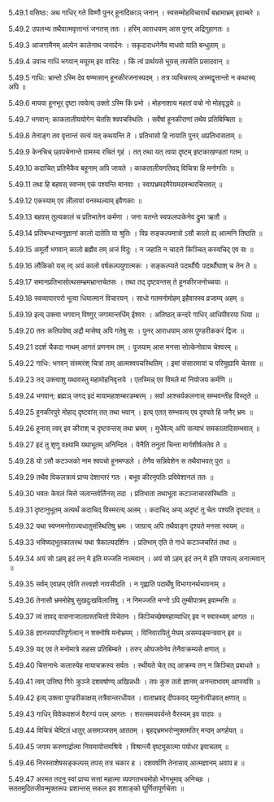 5.49.1
वसिष्ठः:
अथ गाधिर् गते विष्णौ पुनर् हूनादिकाञ् जनान् ।
स्वसम्मोहविचारार्थं बभ्रामाभ्रम् इवाम्बरे ॥


5.49.2
उपलभ्य तथैवात्मवृत्तान्तं जनतस् ततः ।
हरिम् आराधयाम् आस पुनर् अद्रिगुहागतः ॥


5.49.3
आजगामैनम् अल्पेन कालेनाथ जनार्दनः ।
सकृदाराधनेनैव माधवो याति बन्धुताम् ॥


5.49.4
उवाच गाधिं भगवान् मयूरम् इव वारिदः ।
किं त्वं प्रार्थयसे भूयस् तपसेति प्रसादवान् ॥


5.49.5
गाधिः:
भ्रान्तो ऽस्मि देव षण्मासान् हूनकीरजनास्पदम् ।
तत्र व्यभिचरत्य् अस्मद्वृत्तान्तो न कथास्व् अपि ॥


5.49.6
मायया हूनभूर् दृष्टा त्वयेत्य् उक्तो ऽस्मि किं प्रभो ।
मोहनाशाय महतां वचो नो मोहवृद्धये ॥


5.49.7
भगवान्:
काकतालीययोगेन चेतसि श्वपचस्थितिः ।
सर्वेषां हूनकीराणां तथैव प्रतिबिम्बिता ॥


5.49.8
तेनाङ्ग तव वृत्तान्तं सत्यं यत् कथयन्ति ते ।
प्रतिभासो हि नायाति पुनर् अप्रतिभासताम् ॥


5.49.9
केनचिच् छ्वपचेनान्ते ग्रामस्य रचितं गृहं ।
तत् तथा यत् त्वया दृष्टम् इष्टकाखण्डतां गतम् ॥


5.49.10
कदाचित् प्रतिभैकैव बहूनाम् अपि जायते ।
काकतालीयगतिवद् विचित्रा हि मनोगतिः ॥


5.49.11
तथा हि बहवस् स्वप्नम् एकं पश्यन्ति मानवाः ।
स्वापभ्रमदमैरेयमदमन्थरचित्तवत् ॥


5.49.12
एकस्याम् एव लीलायां वनस्थल्याम् इवैणकाः ॥


5.49.13
बहवस् तुल्यकालं च प्रतिभातेन कर्मणा ।
जना यतन्ते स्वफलपाकेनेव द्रुमा ऋतौ ॥


5.49.14
प्रतिबन्धाभ्यनुज्ञानां कालो दातेति या श्रुतिः ।
विप्र सङ्कल्पमात्रो ऽसौ कालो ह्य् आत्मनि तिष्ठति ॥


5.49.15
अमूर्तो भगवान् कालो ब्रह्मैव तम् अजं विदुः ।
न जहाति न चादत्ते किञ्चित् कस्यचिद् एव सः ॥


5.49.16
लौकिको यस् त्व् अयं कालो वर्षकल्पयुगात्मकः ।
सङ्कल्प्यते पदार्थौघैः पदार्थौघाश् च तेन ते ॥


5.49.17
समानप्रतिभासोत्थसम्भ्रमभ्रान्तचेतसः ।
तथा तद् दृष्टवन्तस् ते हूनकीरजनोच्चयाः ॥


5.49.18
स्वव्यापारपरो भूत्वा धियात्मानं विचारयन् ।
साधो गतमनोमोहम् इहैवास्स्व व्रजाम्य् अहम् ॥


5.49.19
इत्य् उक्त्वा भगवान् विष्णुर् जगामान्तर्धिम् ईश्वरः ।
अतिष्ठत् कन्दरे गाधिर् आधिपीवरया धिया ॥


5.49.20
ततः कतिपयेष्व् अद्रौ मासेष्व् अपि गतेषु सः ।
पुनर् आराधयाम् आस पुण्डरीककरं द्विजः ॥


5.49.21
ददर्श चैकदा नाथम् आगतं प्रणनाम तम् ।
पूजयाम् आस मनसा सोत्केनोवाच चेश्वरम् ॥


5.49.22
गाधिः:
भगवन् संस्मरंश् चित्रां ताम् आत्मश्वपचस्थितिम् ।
इमां संसारमायां च परिमुह्यामि चेतसा ॥


5.49.23
तद् उक्त्वाशु यथावस्तु महामोहनिवृत्तये ।
एतस्मिन्न् एव विमले मां नियोजय कर्मणि ॥


5.49.24
भगवान्:
ब्रह्मञ् जगद् इदं मायामहाशम्बरडम्बरम् ।
सर्वा आश्चर्यकलनास् सम्भवन्तीह विस्तृते ॥


5.49.25
हूनकीरपुरे मोहाद् दृष्टवांस् तत् तथा भवान् ।
इत्य् एतत् सम्भवत्य् एव दृश्यते हि जनैर् भ्रमः ॥


5.49.26
हूनास् त्वम् इव कीराश् च दृष्टवन्तस् तथा भ्रमम् ।
मुधैवेत्य् अपि सत्याभं समकालादिसम्भवात् ॥


5.49.27
इदं तु शृणु वक्ष्यामि यथाभूतम् अनिन्दित ।
येनैति तनुतां चिन्ता मार्गशीर्षलतेव ते ॥


5.49.28
यो ऽसौ कटञ्जको नाम श्वपचो हूनमण्डले ।
तेनैव सन्निवेशेन स तथैवाभवत् पुरा ॥


5.49.29
तथैव विकलत्रत्वं प्राप्य देशान्तरं गतः ।
बभूव कीरनृपतिः प्रविवेशानलं ततः ॥


5.49.30
भवतः केवलं चित्ते जलान्तर्वर्तिनस् तदा ।
प्रतिभाता तथाभूता कटञ्जाचारसंस्थितिः ॥


5.49.31
दृष्टानुभूतम् अत्यर्थं कदाचिद् विस्मरत्य् अलम् ।
कदाचिद् अप्य् अदृष्टं तु चेतः पश्यति दृष्टवत् ॥


5.49.32
यथा स्वप्नमनोराज्यधातुसंस्थितिषु भ्रमः ।
जाग्रत्य् अपि तथैवाङ्ग दृश्यते मनसा स्वयम् ॥


5.49.33
भविष्यद्भूतकालस्थं यथा त्रैकाल्यदर्शिनः ।
प्रतिभाम् एति ते गाधे कटञ्जचरितं तथा ॥


5.49.34
अयं सो ऽहम् इदं तन् मे इति मज्जति नात्मवान् ।
अयं सो ऽहम् इदं तन् मे इति पश्यत्य् अनात्मवान् ॥


5.49.35
सर्वम् एवाहम् एवेति तत्त्वज्ञो नावसीदति ।
न गृह्णाति पदार्थेषु विभागानर्थभावनाम् ॥


5.49.36
तेनासौ भ्रममोहेषु सुखदुःखविलासिषु ।
न निमज्जति मग्नो ऽपि तुम्बीपात्रम् इवाम्भसि ॥


5.49.37
त्वं तावद् वासनाजालग्रस्तचित्तो विचेतनः ।
किञ्चिच्छेषमहाव्याधिर् इव न स्वास्थ्यम् आगतः ॥


5.49.38
ज्ञानस्यापरिपूर्णत्वान् न शक्नोषि मनोभ्रमम् ।
विनिवारयितुं मेघम् असम्यङ्मन्त्रवान् इव ॥


5.49.39
यद् एव ते मनोमात्रे सहसा प्रतिबिम्बते ।
तरुर् ओघजवेनेव तेनैवाक्रम्यसे क्षणात् ॥


5.49.40
चित्तनाभेः कलास्येह मायाचक्रस्य सर्वतः ।
स्थीयते चेत् तद् आक्रम्य तन् न किञ्चित् प्रबाधते ॥


5.49.41
त्वम् उत्तिष्ठ गिरेः कुञ्जे दशवर्षाण्य् अखिन्नधीः ।
तपः कुरु ततो ज्ञानम् अनन्ताभावम् आप्स्यसि ॥


5.49.42
इत्य् उक्त्वा पुण्डरीकाक्षस् तत्रैवान्तरधीयत ।
वाताभ्रवद् दीपकवद् यमुनोत्पीडवत् क्षणात् ॥


5.49.43
गाधिर् विवेकवशजं वैराग्यं परम् आगतः ।
शरत्समयपर्यन्ते वैरस्यम् इव पादपः ॥


5.49.44
विचित्रं चेष्टितं धातुर् असमञ्जसम् आततम् ।
बृहद्भ्रमभरोन्मुक्तमतिर् मन्दम् अगर्हयत् ॥


5.49.45
जगाम करुणार्द्रात्मा नियमायोत्तमश्रिये ।
विश्रान्त्यै वृष्टमूकात्मा पयोधर इवाचलम् ॥


5.49.46
निरस्ताशेषसङ्कल्पस् तपस् तत्र चकार ह ।
दशवर्षाणि तेनासाव् आत्मज्ञानम् अवाप ह ॥


5.49.47
अरमत तदनु स्वां प्राप्य सत्तां महात्मा व्यपगतभयमोहो भोगभूमाव् अनिच्छः ।
सततमुदितजीवन्मुक्तरूपः प्रशान्तस् सकल इव शशाङ्को घूर्णितापूर्णचेताः ॥

